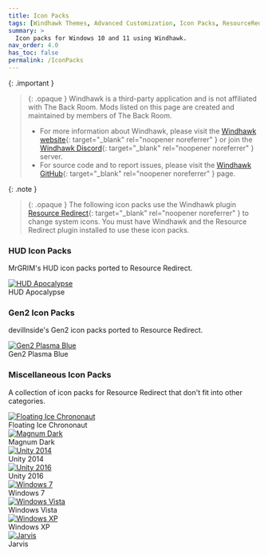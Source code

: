 ```yaml
---
title: Icon Packs
tags: [Windhawk Themes, Advanced Customization, Icon Packs, ResourceRedirect]
summary: >
  Icon packs for Windows 10 and 11 using Windhawk.
nav_order: 4.0
has_toc: false
permalink: /IconPacks
---
```


{: .important }
> {: .opaque }
> Windhawk is a third-party application and is not affiliated with The Back Room. Mods listed on this page are created and maintained by members of The Back Room.
> - For more information about Windhawk, please visit the [Windhawk website](https://windhawk.net){: target="_blank" rel="noopener noreferrer" } or join the [Windhawk Discord](https://discord.com/servers/windhawk-923944342991818753){: target="_blank" rel="noopener noreferrer" } server.
> - For source code and to report issues, please visit the [Windhawk GitHub](https://github.com/ramensoftware/windhawk){: target="_blank" rel="noopener noreferrer" } page.

{: .note }
> {: .opaque }
> The following icon packs use the Windhawk plugin [Resource Redirect](https://windhawk.net/plugins/resource-redirect/){: target="_blank" rel="noopener noreferrer" } to change system icons. You must have Windhawk and the Resource Redirect plugin installed to use these icon packs.

### HUD Icon Packs
MrGRIM's HUD icon packs ported to Resource Redirect.

<div class="gallery text-delta">
<div class="gallery-item">
<a target="_blank" href="https://gitlab.com/the-back-room/windhawk/resource-redirect/hud-series/hud-apocalypse">
<img src="https://gitlab.com/the-back-room/windhawk/resource-redirect/hud-series/hud-apocalypse/-/raw/main/Extras/Preview.bmp" alt="HUD Apocalypse" />
</a>
<div class="desc">HUD Apocalypse</div>
</div>
</div>

### Gen2 Icon Packs
devillnside's Gen2 icon packs ported to Resource Redirect.

<div class="gallery text-delta">
<div class="gallery-item">
<a target="_blank" href="https://gitlab.com/the-back-room/windhawk/resource-redirect/gen2-series/plasma-blue">
<img src="https://gitlab.com/the-back-room/windhawk/resource-redirect/gen2-series/plasma-blue/-/raw/main/Extras/Preview.bmp" alt="Gen2 Plasma Blue" />
</a>
<div class="desc">Gen2 Plasma Blue</div>
</div>
</div>

### Miscellaneous Icon Packs
A collection of icon packs for Resource Redirect that don't fit into other categories.

<div class="gallery text-delta">
<div class="gallery-item">
<a target="_blank" href="https://gitlab.com/the-back-room/windhawk/resource-redirect/chrononaut-series/floating-ice-chrononaut/">
<img src="https://gitlab.com/the-back-room/windhawk/resource-redirect/chrononaut-series/floating-ice-chrononaut/-/blob/main/Extras/Preview.bmp" alt="Floating Ice Chrononaut" />
</a>
<div class="desc">Floating Ice Chrononaut</div>
</div>
<div class="gallery-item">
<a target="_blank" href="https://gitlab.com/the-back-room/windhawk/resource-redirect/magnum-dark">
<img src="https://gitlab.com/the-back-room/windhawk/resource-redirect/magnum-dark/-/raw/main/Extras/Preview.bmp" alt="Magnum Dark" />
</a>
<div class="desc">Magnum Dark</div>
</div>
<div class="gallery-item">
<a target="_blank" href="https://gitlab.com/the-back-room/windhawk/resource-redirect/unity-series/unity-2014">
<img src="https://gitlab.com/the-back-room/windhawk/resource-redirect/unity-series/unity-2014/-/raw/main/Extras/Preview.bmp" alt="Unity 2014" />
</a>
<div class="desc">Unity 2014</div>
</div>
<div class="gallery-item">
<a target="_blank" href="https://gitlab.com/the-back-room/windhawk/resource-redirect/unity-series/unity-2016">
<img src="https://gitlab.com/the-back-room/windhawk/resource-redirect/unity-series/unity-2016/-/raw/main/Extras/Preview.bmp" alt="Unity 2016" />
</a>
<div class="desc">Unity 2016</div>
</div>
<div class="gallery-item">
<a target="_blank" href="https://gitlab.com/the-back-room/windhawk/resource-redirect/windows-series/windows-7">
<img src="/assets/images/win7.png" alt="Windows 7" />
</a>
<div class="desc">Windows 7</div>
</div>
<div class="gallery-item">
<a target="_blank" href="https://gitlab.com/the-back-room/windhawk/resource-redirect/windows-series/windows-vista">
<img src="/assets/images/winVista.png" alt="Windows Vista" />
</a>
<div class="desc">Windows Vista</div>
</div>
<div class="gallery-item">
<a target="_blank" href="https://gitlab.com/the-back-room/windhawk/resource-redirect/windows-series/windows-xp">
<img src="/assets/images/winXP.png" alt="Windows XP" />
</a>
<div class="desc">Windows XP</div>
</div>
<div class="gallery-item">
<a target="_blank" href="https://gitlab.com/the-back-room/windhawk/resource-redirect/jarvis">
<img src="https://gitlab.com/the-back-room/windhawk/resource-redirect/jarvis/-/raw/main/Extras/Preview.bmp" alt="Jarvis" />
</a>
<div class="desc">Jarvis</div>
</div>